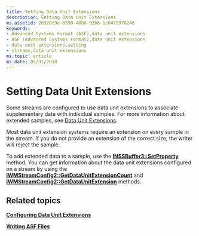 ```yaml
---
title: Setting Data Unit Extensions
description: Setting Data Unit Extensions
ms.assetid: 28328c9e-8590-48b8-92b6-1c0475978246
keywords:
- Advanced Systems Format (ASF),data unit extensions
- ASF (Advanced Systems Format),data unit extensions
- data unit extensions,setting
- streams,data unit extensions
ms.topic: article
ms.date: 05/31/2018
---
```


# Setting Data Unit Extensions

Some streams are configured to use data unit extensions to associate supplementary data with individual samples. For more information about extended samples, see [Data Unit Extensions](data-unit-extensions.md).

Most data unit extension systems require an extension on every sample in the stream. If you do not provide an extension of the correct size, the writer will reject the sample.

To add extended data to a sample, use the [**INSSBuffer3::SetProperty**](/previous-versions/windows/desktop/api/Wmsbuffer/nf-wmsbuffer-inssbuffer3-setproperty) method. You can get information about the data unit extensions configured on a stream by using the [**IWMStreamConfig2::GetDataUnitExtensionCount**](/previous-versions/previous-versions/windows/desktop/api/wmsdkidl/nf-wmsdkidl-iwmstreamconfig2-getdataunitextensioncount) and [**IWMStreamConfig2::GetDataUnitExtension**](/previous-versions/windows/desktop/api/Wmsdkidl/nf-wmsdkidl-iwmstreamconfig2-getdataunitextension) methods.

## Related topics

<dl> <dt>

[**Configuring Data Unit Extensions**](configuring-data-unit-extensions.md)
</dt> <dt>

[**Writing ASF Files**](writing-asf-files.md)
</dt> </dl>

 

 




